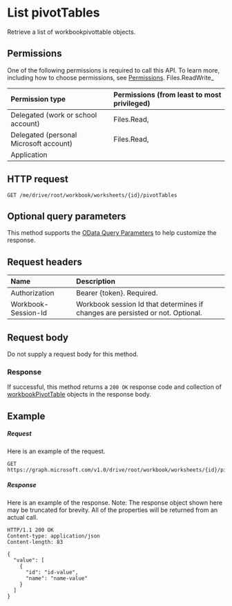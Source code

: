 # List pivotTables

Retrieve a list of workbookpivottable objects.

## Permissions
One of the following permissions is required to call this API. To learn more, including how to choose permissions, see [Permissions](../../../concepts/permissions_reference.md).
Files.ReadWrite_


|Permission type      | Permissions (from least to most privileged)              | 
|:--------------------|:---------------------------------------------------------| 
|Delegated (work or school account) | Files.Read,    | 
|Delegated (personal Microsoft account) | Files.Read,    | 
|Application |  | 

## HTTP request
<!-- { "blockType": "ignored" } -->
```http
GET /me/drive/root/workbook/worksheets/{id}/pivotTables
```
## Optional query parameters
This method supports the [OData Query Parameters](http://developer.microsoft.com/en-us/graph/docs/overview/query_parameters) to help customize the response.

## Request headers
| Name      |Description|
|:----------|:----------|
| Authorization  | Bearer {token}. Required. |
| Workbook-Session-Id  | Workbook session Id that determines if changes are persisted or not. Optional.|

## Request body
Do not supply a request body for this method.
### Response
If successful, this method returns a `200 OK` response code and collection of [workbookPivotTable](../resources/workbookpivottable.md) objects in the response body.
## Example
##### Request
Here is an example of the request.
<!-- {
  "blockType": "request",
  "name": "get_pivottables"
}-->
```http
GET https://graph.microsoft.com/v1.0/drive/root/workbook/worksheets/{id}/pivotTables
```
##### Response
Here is an example of the response. Note: The response object shown here may be truncated for brevity. All of the properties will be returned from an actual call.
<!-- {
  "blockType": "response",
  "truncated": true,
  "@odata.type": "microsoft.graph.workbookPivotTable",
  "isCollection": true
} -->
```http
HTTP/1.1 200 OK
Content-type: application/json
Content-length: 83

{
  "value": [
    {
      "id": "id-value",
      "name": "name-value"
    }
  ]
}
```
